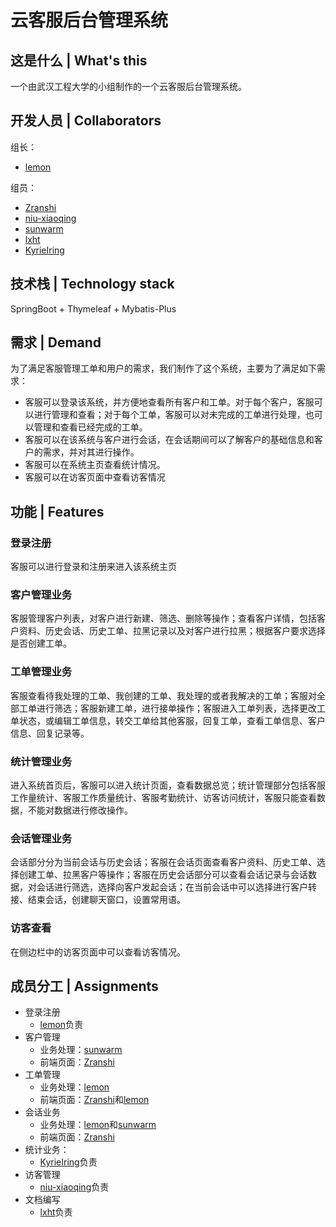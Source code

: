 # 云客服后台管理系统

## 这是什么 | What's this
一个由武汉工程大学的小组制作的一个云客服后台管理系统。

## 开发人员 | Collaborators
组长：
- [lemon](https://github.com/ws806416409)

组员：
- [Zranshi](https://github.com/Zranshi)
- [niu-xiaoqing](https://github.com/niu-xiaoqing)
- [sunwarm](https://github.com/sunwarm2001)
- [lxht](https://github.com/lxht)
- [KyrieIring](https://github.com/KyrieIring12138)

## 技术栈 | Technology stack
SpringBoot + Thymeleaf + Mybatis-Plus

  
## 需求 | Demand
为了满足客服管理工单和用户的需求，我们制作了这个系统，主要为了满足如下需求：

- 客服可以登录该系统，并方便地查看所有客户和工单。对于每个客户，客服可以进行管理和查看；对于每个工单，客服可以对未完成的工单进行处理，也可以管理和查看已经完成的工单。
- 客服可以在该系统与客户进行会话，在会话期间可以了解客户的基础信息和客户的需求，并对其进行操作。
- 客服可以在系统主页查看统计情况。
- 客服可以在访客页面中查看访客情况

## 功能 | Features
### 登录注册
客服可以进行登录和注册来进入该系统主页

### 客户管理业务
客服管理客户列表，对客户进行新建、筛选、删除等操作；查看客户详情，包括客户资料、历史会话、历史工单、拉黑记录以及对客户进行拉黑；根据客户要求选择是否创建工单。

### 工单管理业务
客服查看待我处理的工单、我创建的工单、我处理的或者我解决的工单；客服对全部工单进行筛选；客服新建工单，进行接单操作；客服进入工单列表，选择更改工单状态，或编辑工单信息，转交工单给其他客服，回复工单，查看工单信息、客户信息、回复记录等。

### 统计管理业务
进入系统首页后，客服可以进入统计页面，查看数据总览；统计管理部分包括客服工作量统计、客服工作质量统计、客服考勤统计、访客访问统计，客服只能查看数据，不能对数据进行修改操作。

### 会话管理业务
会话部分分为当前会话与历史会话；客服在会话页面查看客户资料、历史工单、选择创建工单、拉黑客户等操作；客服在历史会话部分可以查看会话记录与会话数据，对会话进行筛选，选择向客户发起会话；在当前会话中可以选择进行客户转接、结束会话，创建聊天窗口，设置常用语。

### 访客查看
在侧边栏中的访客页面中可以查看访客情况。

## 成员分工 | Assignments
- 登录注册
  * [lemon](https://github.com/ws806416409)负责
- 客户管理
  * 业务处理：[sunwarm](https://github.com/sunwarm2001)
  * 前端页面：[Zranshi](https://github.com/Zranshi)
- 工单管理
  * 业务处理：[lemon](https://github.com/ws806416409)
  * 前端页面：[Zranshi](https://github.com/Zranshi)和[lemon](https://github.com/ws806416409)
- 会话业务
  * 业务处理：[lemon](https://github.com/ws806416409)和[sunwarm](https://github.com/sunwarm2001)
  * 前端页面：[Zranshi](https://github.com/Zranshi)
- 统计业务：
  * [KyrieIring](https://github.com/KyrieIring12138)负责
- 访客管理
  * [niu-xiaoqing](https://github.com/niu-xiaoqing)负责
- 文档编写
  * [lxht](https://github.com/lxht)负责
